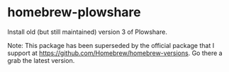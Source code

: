 homebrew-plowshare
==================

Install old (but still maintained) version 3 of Plowshare.

Note: This package has been superseded by the official package that I support at https://github.com/Homebrew/homebrew-versions. Go there a grab the latest version.
